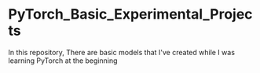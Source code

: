 # PyTorch_Basic_Experimental_Projects
In this repository, There are basic models that I've created while I was learning PyTorch at the beginning
